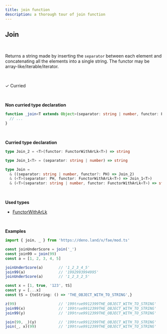 ```yaml
---
title: join function
description: a thorough tour of join function
---
```


## Join

<br>

Returns a string made by inserting the `separator` between each element and concatenating all the elements into a single string.
The functor may be array-like/iterable/iterator.

<br>

&check; Curried

<br>

**Non curried type declaration**
```typescript
function _join<T extends Object>(separator: string | number, functor: FunctorWithArLk<T>): string {
  // ...
}
```
<br>

**Curried type declaration**

```typescript
type Join_2 = <T>(functor: FunctorWithArLk<T>) => string

type Join_1<T> = (separator: string | number) => string

type Join =
  & ((separator: string | number, functor?: PH) => Join_2)
  & (<T>(separator: PH, functor: FunctorWithArLk<T>) => Join_1<T>)
  & (<T>(separator: string | number, functor: FunctorWithArLk<T>) => string)
```

<br>

**Used types**
* [FunctorWithArLk](/types/FunctorWithArLk)

<br>

**Examples**
```typescript
import { join, _ } from 'https://deno.land/x/fae/mod.ts'

const joinUnderScore = join('_')
const join99 = join(99)
const a = [1, 2, 3, 4, 5]

joinUnderScore(a)       // '1_2_3_4_5'
join99(a)               // '1992993994995'
joinUnderScore(a)       // '1_2_3_2_5'

const x = [1, true, '123', tS]
const y = [...x]
const tS = {toString: () => 'THE_OBJECT_WITH_TO_STRING',}

z(99)                   // '199true9912399THE_OBJECT_WITH_TO_STRING'
join99(x)               // '199true9912399THE_OBJECT_WITH_TO_STRING'
join99(y)               // '199true9912399THE_OBJECT_WITH_TO_STRING'

join(99, _)(y)          // '199true9912399THE_OBJECT_WITH_TO_STRING'
join(_, x)(99)          // '199true9912399THE_OBJECT_WITH_TO_STRING'
```